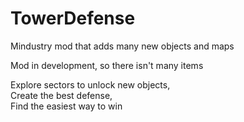 # TowerDefense
Mindustry mod that adds many new objects and maps

Mod in development, so there isn't many items

Explore sectors to unlock new objects,  
Create the best defense,  
Find the easiest way to win
